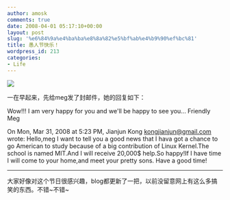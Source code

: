 ```yaml
---
author: amosk
comments: true
date: 2008-04-01 05:17:10+00:00
layout: post
slug: '%e6%84%9a%e4%ba%ba%e8%8a%82%e5%bf%ab%e4%b9%90%ef%bc%81'
title: 愚人节快乐！
wordpress_id: 213
categories:
- Life
---
```


![](http://www.google.cn/intl/zh-CN/renrou/renrou_logo.gif)




一在早起来，先给meg发了封邮件，她的回复如下：





Wow!!!
I am very happy for you and we'll be happy to see you...
Friendly
Meg

On Mon, Mar 31, 2008 at 5:23 PM, Jianjun Kong <kongjianjun@gmail.com> wrote:
Hello,meg
I want to tell you a good news that I hava got a chance to go American to
study because of a big contribution of Linux Kernel.The school is named
MIT.And I will receive 20,000$ help.So happy!If I have time I will come to
your home,and meet your pretty sons.
Have a good time!




-----------------------




大家好像对这个节日很感兴趣，blog都更新了一把，以前没留意网上有这么多搞笑的东西。不错~不错~
